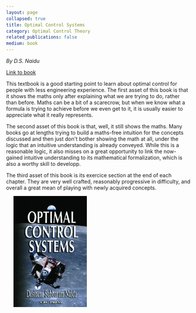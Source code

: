 ```yaml
---
layout: page
collapsed: true
title: Optimal Control Systems
category: Optimal Control Theory
related_publications: false
medium: book
---
```


<p><i>By D.S. Naidu</i></p>
<a target="_blank"
  href="https://books.google.ca/books?id=hGxurdEZVtkC&hl=fr&source=gbs_navlinks_s">Link to book</a>
<div class="d-flex position-relative intro-container">
  <div>
    <p class="mt-2">This textbook is a good starting point to learn about optimal control for people with less
      engineering experience.
      The first asset of this book is that it shows the maths only after explaining what we are trying to do,
      rather than before.
      Maths can be a bit of a scarecrow, but when we know what a formula is trying to achieve before we even
      get to it,
      it is usually easier to appreciate what it really represents.</p>
    <p class="mt-4">The second asset of this book is that, well, it still shows the maths. Many books go at
      lengths trying to build a maths-free intuition
      for the concepts discussed and then
      just don't bother showing the math at all, under the logic that an intuitive understanding is already
      conveyed.
      While this is a reasonable logic, it also misses on a great opportunity to link the now-gained intuitive
      understanding to its mathematical formalization, which is also a worthy skill to developp.</p>
    <p class="mt-4 mb-4">The third asset of this book is its exercice section at the end of each chapter. They
      are very well crafted, reasonably progressive in difficulty, and overall
      a great mean of playing with newly acquired concepts.</p>
  </div>
  <div>
    <img class="img-fluid" style="max-width: 200px; padding-left: 20px"
      src="/assets/img/book_covers/optimal-control-systems.tif" alt="Image">
  </div>
</div>
